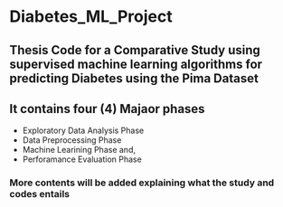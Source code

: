 # Diabetes_ML_Project

## Thesis Code for a Comparative Study using supervised machine learning algorithms for predicting Diabetes using the Pima Dataset

## It contains four (4) Majaor phases
- Exploratory Data Analysis Phase
- Data Preprocessing Phase
- Machine Learining Phase and,
- Perforamance Evaluation Phase

### More contents will be added explaining what the study and codes entails
